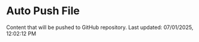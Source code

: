 # Auto Push File

Content that will be pushed to GitHub repository.
Last updated: 07/01/2025, 12:02:12 PM